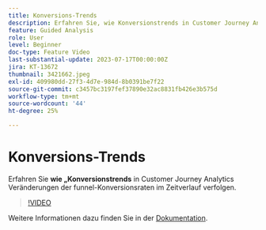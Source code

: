```yaml
---
title: Konversions-Trends
description: Erfahren Sie, wie Konversionstrends in Customer Journey Analytics Veränderungen der funnel-Konversionsraten im Zeitverlauf verfolgen.
feature: Guided Analysis
role: User
level: Beginner
doc-type: Feature Video
last-substantial-update: 2023-07-17T00:00:00Z
jira: KT-13672
thumbnail: 3421662.jpeg
exl-id: 409980dd-27f3-4d7e-984d-8b0391be7f22
source-git-commit: c3457bc3197fef37890e32ac8831fb426e3b575d
workflow-type: tm+mt
source-wordcount: '44'
ht-degree: 25%

---
```


# Konversions-Trends

Erfahren Sie **wie „Konversionstrends** in Customer Journey Analytics Veränderungen der funnel-Konversionsraten im Zeitverlauf verfolgen.

>[!VIDEO](https://video.tv.adobe.com/v/3421662/?learn=on)

Weitere Informationen dazu finden Sie in der [Dokumentation](https://experienceleague.adobe.com/docs/analytics-platform/using/guided-analysis/funnel/conversion-trends.html?lang=de).
